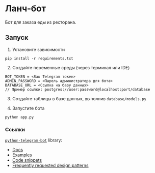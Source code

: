 # Ланч-бот
Бот для заказа еды из ресторана.

## Запуск
1. Установите зависимости
```
pip install -r requirements.txt
```
2. Создайте переменные среды (через терминал или IDE)
```
BOT_TOKEN = <Ваш Telegram токен>
ADMIN_PASSWORD = <Пароль администратора для бота>
DATABASE_URL = <Ссылка на базу данных>
// Пример ссылки: postgres://user:password@localhost:port/database
```
3. Создайте таблицы в базе данных, выполнив `database/models.py`

4. Запустите бота
```
python app.py
```

### Ссылки
[`python-telegram-bot`](https://github.com/python-telegram-bot/python-telegram-bot) library:  
- [Docs](https://python-telegram-bot.readthedocs.io/en/stable/index.html)
- [Examples](https://github.com/python-telegram-bot/python-telegram-bot/blob/master/examples/README.md)
- [Code snippets](https://github.com/python-telegram-bot/python-telegram-bot/wiki/Code-snippets)  
- [Frequently requested design patterns](https://github.com/python-telegram-bot/python-telegram-bot/wiki/Frequently-requested-design-patterns)
